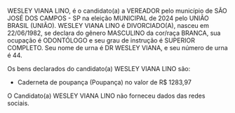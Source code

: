 WESLEY VIANA LINO, é o candidato(a) a VEREADOR pelo município de SÃO JOSÉ DOS CAMPOS - SP na eleição MUNICIPAL de 2024 pelo UNIÃO BRASIL (UNIÃO). WESLEY VIANA LINO é DIVORCIADO(A), nasceu em 22/06/1982, se declara do gênero MASCULINO da cor/raça BRANCA, sua ocupação é ODONTÓLOGO e seu grau de instrução é SUPERIOR COMPLETO. Seu nome de urna é DR WESLEY VIANA, e seu número de urna é 44.

Os bens declarados do candidato(a) WESLEY VIANA LINO são: 
- Caderneta de poupança (Poupança) no valor de R$ 1283,97

O Candidato(a) WESLEY VIANA LINO não forneceu dados das redes sociais.